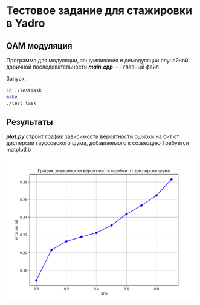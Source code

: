 # Тестовое задание для стажировки в Yadro

## QAM модуляция

Программа для модуляции, зашумливания и демодуляции случайной двоичной последовательности
***main.cpp*** --- главный файл

Запуск:

```bash
cd ./TestTask
make
./test_task
```

## Результаты

***plot.py*** строит график зависимости вероятности ошибки на бит от дисперсии гауссовского шума, добавляемого к созвездию
Требуется matplotlib

<img src="./IMG/plot.png" width="500">

